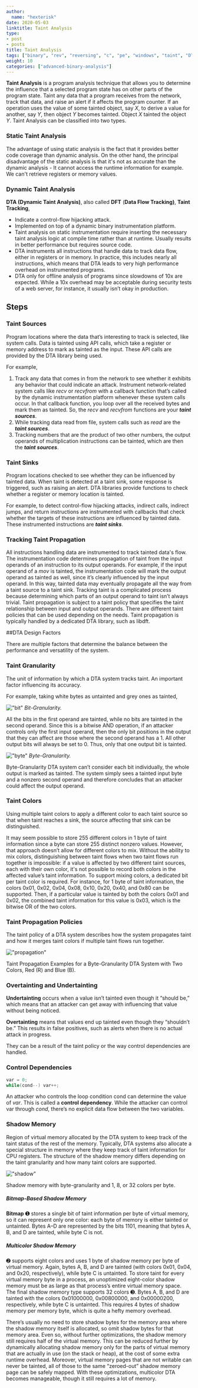 ```yaml
---
author:
  name: "hexterisk"
date: 2020-05-03
linktitle: Taint Analysis
type:
- post
- posts
title: Taint Analysis
tags: ["binary", "rev", "reversing", "c", "pe", "windows", "taint", "DTA", "DFA", "source", "sink"]
weight: 10
categories: ["advanced-binary-analysis"]
---
```


**Taint Analysis** is a program analysis technique that allows you to determine the influence that a selected program state has on other parts of the program state. Taint any data that a program receives from the network, track that data, and raise an alert if it affects the program counter. If an operation uses the value of some tainted object, say _X_, to derive a value for another, say _Y_, then object _Y_ becomes tainted. Object _X_ tainted the object _Y_. Taint Analysis can be classified into two types.

### Static Taint Analysis

The advantage of using static analysis is the fact that it provides better code coverage than dynamic analysis. On the other hand, the principal disadvantage of the static analysis is that it's not as accurate than the dynamic analysis - It cannot access the runtime information for example. We can't retrieve registers or memory values.

### Dynamic Taint Analysis

**DTA (Dynamic Taint Analysis)**, also called **DFT** (**Data Flow Tracking)**, **Taint Tracking**,

*   Indicate a control-flow hijacking attack.
*   Implemented on top of a dynamic binary instrumentation platform.
*   Taint analysis on static instrumentation require inserting the necessary taint analysis logic at compile time rather than at runtime. Usually results in better performance but requires source code.
*   DTA instruments all instructions that handle data to track data flow, either in registers or in memory. In practice, this includes nearly all instructions, which means that DTA leads to very high performance overhead on instrumented programs.
*   DTA only for offline analysis of programs since slowdowns of 10x are expected. While a 10x overhead may be acceptable during security tests of a web server, for instance, it usually isn’t okay in production.

## Steps

### Taint Sources

Program locations where the data that’s interesting to track is selected, like system calls. Data is tainted using API calls, which take a register or memory address to mark as tainted as the input. These API calls are provided by the DTA library being used.

For example,

1.  Track any data that comes in from the network to see whether it exhibits any behavior that could indicate an attack. Instrument network-related system calls like _recv_ or _recvfrom_ with a callback function that’s called by the dynamic instrumentation platform whenever these system calls occur. In that callback function, you loop over all the received bytes and mark them as tainted. So, the _recv_ and _recvfrom_ functions are your _**taint sources**_.
2.  While tracking data read from file, system calls such as _read_ are the _**taint sources**_.
3.  Tracking numbers that are the product of two other numbers, the output operands of multiplication instructions can be tainted, which are then the _**taint sources**_.

### Taint Sinks

Program locations checked to see whether they can be influenced by tainted data. When taint is detected at a taint sink, some response is triggered, such as raising an alert. DTA libraries provide functions to check whether a register or memory location is tainted.

For example, to detect control-flow hijacking attacks, indirect calls, indirect jumps, and return instructions are instrumented with callbacks that check whether the targets of these instructions are influenced by tainted data. These instrumented instructions are _**taint sinks**_.

### Tracking Taint Propagation

All instructions handling data are instrumented to track tainted data's flow. The instrumentation code determines propagation of taint from the input operands of an instruction to its output operands. For example, if the input operand of a _mov_ is tainted, the instrumentation code will mark the output operand as tainted as well, since it’s clearly influenced by the input operand. In this way, tainted data may eventually propagate all the way from a taint source to a taint sink. Tracking taint is a complicated process because determining which parts of an output operand to taint isn’t always trivial. Taint propagation is subject to a taint policy that specifies the taint relationship between input and output operands. There are different taint policies that can be used depending on the needs. Taint propagation is typically handled by a dedicated DTA library, such as libdft.

##DTA Design Factors

There are multiple factors that determine the balance between the performance and versatility of the system.

### Taint Granularity

The unit of information by which a DTA system tracks taint. An important factor influencing its accuracy.

For example, taking white bytes as untainted and grey ones as tainted,

!["bit"](/Taint_Analysis/image.png)
_Bit-Granularity._

All the bits in the first operand are tainted, while no bits are tainted in the second operand. Since this is a bitwise AND operation, if an attacker controls only the first input operand, then the only bit positions in the output that they can affect are those where the second operand has a 1. All other output bits will always be set to 0. Thus, only that one output bit is tainted.

!["byte"](/Taint_Analysis/1_image.png)
_Byte-Granularity._

Byte-Granularity DTA system can’t consider each bit individually, the whole output is marked as tainted. The system simply sees a tainted input byte and a nonzero second operand and therefore concludes that an attacker could affect the output operand.

### Taint Colors

Using multiple taint colors to apply a different color to each taint source so that when taint reaches a sink, the source affecting that sink can be distinguished.

It may seem possible to store 255 different colors in 1 byte of taint information since a byte can store 255 distinct nonzero values. However, that approach doesn’t allow for different colors to mix. Without the ability to mix colors, distinguishing between taint flows when two taint flows run together is impossible: if a value is affected by two different taint sources, each with their own color, it's not possible to record both colors in the affected value’s taint information. To support mixing colors, a dedicated bit per taint color is required. For instance, for 1 byte of taint information, the colors 0x01, 0x02, 0x04, 0x08, 0x10, 0x20, 0x40, and 0x80 can be supported. Then, if a particular value is tainted by both the colors 0x01 and 0x02, the combined taint information for this value is 0x03, which is the bitwise OR of the two colors.

### Taint Propagation Policies

The taint policy of a DTA system describes how the system propagates taint and how it merges taint colors if multiple taint flows run together.

!["propagation"](/Taint_Analysis/2_image.png)

Taint Propagation Examples for a Byte-Granularity DTA System with Two Colors, Red (R) and Blue (B).

### Overtainting and Undertainting

**Undertainting** occurs when a value isn’t tainted even though it “should be,” which means that an attacker can get away with influencing that value without being noticed.

**Overtainting** means that values end up tainted even though they “shouldn’t be.” This results in false positives, such as alerts when there is no actual attack in progress.

They can be a result of the taint policy or the way control dependencies are handled.

### Control Dependencies

```C
var = 0;
while(cond--) var++;
```

An attacker who controls the loop condition cond can determine the value of _var_. This is called a **control dependency**. While the attacker can control var through _cond_, there’s no explicit data flow between the two variables.

### Shadow Memory

Region of virtual memory allocated by the DTA system to keep track of the taint status of the rest of the memory. Typically, DTA systems also allocate a special structure in memory where they keep track of taint information for CPU registers. The structure of the shadow memory differs depending on the taint granularity and how many taint colors are supported.

!["shadow"](/Taint_Analysis/3_image.png)

Shadow memory with byte-granularity and 1, 8, or 32 colors per byte.

##### Bitmap-Based Shadow Memory

**Bitmap** ➊ stores a single bit of taint information per byte of virtual memory, so it can represent only one color: each byte of memory is either tainted or untainted. Bytes A–D are represented by the bits 1101, meaning that bytes A, B, and D are tainted, while byte C is not.

##### Multicolor Shadow Memory

➋ supports eight colors and uses 1 byte of shadow memory per byte of virtual memory. Again, bytes A, B, and D are tainted (with colors 0x01, 0x04, and 0x20, respectively), while byte C is untainted. To store taint for every virtual memory byte in a process, an unoptimized eight-color shadow memory must be as large as that process’s entire virtual memory space. The final shadow memory type supports 32 colors ➌. Bytes A, B, and D are tainted with the colors 0x01000000, 0x00800000, and 0x00000200, respectively, while byte C is untainted. This requires 4 bytes of shadow memory per memory byte, which is quite a hefty memory overhead.

There’s usually no need to store shadow bytes for the memory area where the shadow memory itself is allocated, so omit shadow bytes for that memory area. Even so, without further optimizations, the shadow memory still requires half of the virtual memory. This can be reduced further by dynamically allocating shadow memory only for the parts of virtual memory that are actually in use (on the stack or heap), at the cost of some extra runtime overhead. Moreover, virtual memory pages that are not writable can never be tainted, all of those to the same “zeroed-out” shadow memory page can be safely mapped. With these optimizations, multicolor DTA becomes manageable, though it still requires a lot of memory.
